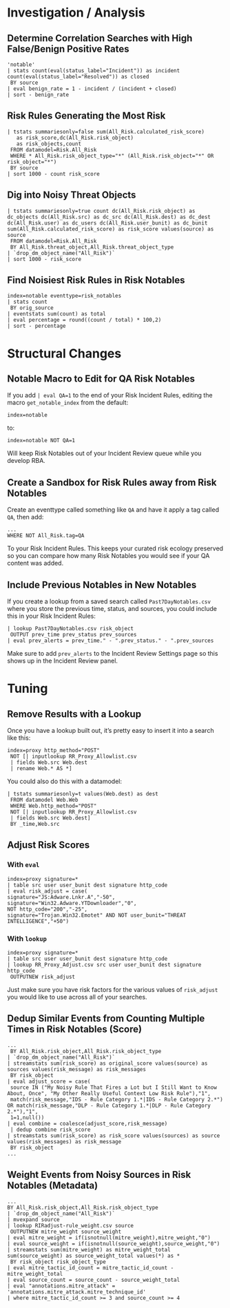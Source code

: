 # Investigation / Analysis
## Determine Correlation Searches with High False/Benign Positive Rates
```
'notable'
| stats count(eval(status_label="Incident")) as incident count(eval(status_label="Resolved")) as closed
 BY source
| eval benign_rate = 1 - incident / (incident + closed)
| sort - benign_rate
```

## Risk Rules Generating the Most Risk
```
| tstats summariesonly=false sum(All_Risk.calculated_risk_score) 
   as risk_score,dc(All_Risk.risk_object) 
   as risk_objects,count
 FROM datamodel=Risk.All_Risk
 WHERE * All_Risk.risk_object_type="*" (All_Risk.risk_object="*" OR risk_object="*")
 BY source 
| sort 1000 - count risk_score
```

## Dig into Noisy Threat Objects
```
| tstats summariesonly=true count dc(All_Risk.risk_object) as dc_objects dc(All_Risk.src) as dc_src dc(All_Risk.dest) as dc_dest dc(All_Risk.user) as dc_users dc(All_Risk.user_bunit) as dc_bunit sum(All_Risk.calculated_risk_score) as risk_score values(source) as source
 FROM datamodel=Risk.All_Risk
 BY All_Risk.threat_object,All_Risk.threat_object_type 
| `drop_dm_object_name("All_Risk")` 
| sort 1000 - risk_score
```

## Find Noisiest Risk Rules in Risk Notables
```
index=notable eventtype=risk_notables 
| stats count
 BY orig_source 
| eventstats sum(count) as total 
| eval percentage = round((count / total) * 100,2) 
| sort - percentage
```

# Structural Changes
## Notable Macro to Edit for QA Risk Notables
If you add `| eval QA=1` to the end of your Risk Incident Rules, editing the macro `get_notable_index` from the default:
```
index=notable
```
to:
```
index=notable NOT QA=1
```
Will keep Risk Notables out of your Incident Review queue while you develop RBA.

## Create a Sandbox for Risk Rules away from Risk Notables
Create an eventtype called something like `QA` and have it apply a tag called `QA`, then add:
```
...
WHERE NOT All_Risk.tag=QA
```
To your Risk Incident Rules. This keeps your curated risk ecology preserved so you can compare how many Risk Notables you would see if your QA content was added.

## Include Previous Notables in New Notables
If you create a lookup from a saved search called `Past7DayNotables.csv` where you store the previous time, status, and sources, you could include this in your Risk Incident Rules:
```
| lookup Past7DayNotables.csv risk_object
 OUTPUT prev_time prev_status prev_sources
| eval prev_alerts = prev_time." - ".prev_status." - ".prev_sources
```
Make sure to add `prev_alerts` to the Incident Review Settings page so this shows up in the Incident Review panel.

# Tuning
## Remove Results with a Lookup
Once you have a lookup built out, it’s pretty easy to insert it into a search like this:
```
index=proxy http_method="POST"
 NOT [| inputlookup RR_Proxy_Allowlist.csv
 | fields Web.src Web.dest
 | rename Web.* AS *]
```
You could also do this with a datamodel:
```
| tstats summariesonly=t values(Web.dest) as dest
 FROM datamodel Web.Web
 WHERE Web.http_method="POST"
 NOT [| inputlookup RR_Proxy_Allowlist.csv
 | fields Web.src Web.dest]
 BY _time,Web.src
```

## Adjust Risk Scores
### With `eval`
```
index=proxy signature=*
| table src user user_bunit dest signature http_code
| eval risk_adjust = case(
signature="JS:Adware.Lnkr.A","-50",
signature="Win32.Adware.YTDownloader","0",
NOT http_code="200","-25",
signature="Trojan.Win32.Emotet" AND NOT user_bunit="THREAT INTELLIGENCE","+50")
```
### With `lookup`
```
index=proxy signature=* 
| table src user user_bunit dest signature http_code
| lookup RR_Proxy_Adjust.csv src user user_bunit dest signature http_code
 OUTPUTNEW risk_adjust
 ```
Just make sure you have risk factors for the various values of `risk_adjust` you would like to use across all of your searches.

## Dedup Similar Events from Counting Multiple Times in Risk Notables (Score)
```
...
 BY All_Risk.risk_object,All_Risk.risk_object_type 
| `drop_dm_object_name("All_Risk")` 
| streamstats sum(risk_score) as original_score values(source) as sources values(risk_message) as risk_messages
 BY risk_object
| eval adjust_score = case(
 source IN ("My Noisy Rule That Fires a Lot but I Still Want to Know About, Once", "My Other Really Useful Context Low Risk Rule"),"1",
 match(risk_message,"IDS - Rule Category 1.*|IDS - Rule Category 2.*") OR match(risk_message,"DLP - Rule Category 1.*|DLP - Rule Category 2.*"),"1",
 1=1,null())
| eval combine = coalesce(adjust_score,risk_message)
 | dedup combine risk_score
| streamstats sum(risk_score) as risk_score values(sources) as source values(risk_messages) as risk_message
 BY risk_object
...
```
## Weight Events from Noisy Sources in Risk Notables (Metadata)
```
...
BY All_Risk.risk_object,All_Risk.risk_object_type
| `drop_dm_object_name("All_Risk")`
| mvexpand source
| lookup RIRadjust-rule_weight.csv source
 OUTPUTNEW mitre_weight source_weight
| eval mitre_weight = if(isnotnull(mitre_weight),mitre_weight,"0")
| eval source_weight = if(isnotnull(source_weight),source_weight,"0")
| streamstats sum(mitre_weight) as mitre_weight_total sum(source_weight) as source_weight_total values(*) as *
 BY risk_object risk_object_type
| eval mitre_tactic_id_count = mitre_tactic_id_count - mitre_weight_total
| eval source_count = source_count - source_weight_total
| eval "annotations.mitre_attack" = 'annotations.mitre_attack.mitre_technique_id'
| where mitre_tactic_id_count >= 3 and source_count >= 4
```
